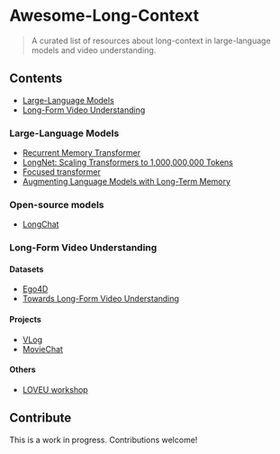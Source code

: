 # Awesome-Long-Context

> A curated list of resources about long-context in large-language models and video understanding.

## Contents

- [Large-Language Models](#large-language-models)
- [Long-Form Video Understanding](#long-form-video-understanding)

### Large-Language Models

- [Recurrent Memory Transformer](https://arxiv.org/abs/2207.06881)
- [LongNet: Scaling Transformers to 1,000,000,000 Tokens](https://arxiv.org/abs/2307.02486)
- [Focused transformer](https://arxiv.org/abs/2307.03170)
- [Augmenting Language Models with Long-Term Memory](https://arxiv.org/abs/2306.07174)

### Open-source models

- [LongChat](https://github.com/lm-sys/FastChat)

### Long-Form Video Understanding

#### Datasets

- [Ego4D](https://ego4d-data.org/)
- [Towards Long-Form Video Understanding](https://openaccess.thecvf.com/content/CVPR2021/papers/Wu_Towards_Long-Form_Video_Understanding_CVPR_2021_paper.pdf)

#### Projects

- [VLog](https://github.com/showlab/VLog)
- [MovieChat](https://rese1f.github.io/MovieChat/)

#### Others

- [LOVEU workshop](https://sites.google.com/view/loveucvpr22)

## Contribute

This is a work in progress. Contributions welcome!
